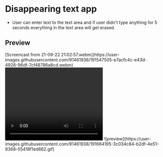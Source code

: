 # Disappearing text app

<ul>
  <li>User can enter text to the text area and if user didn't type anything for 5 seconds everything in the text area will get erased.</li>
</ul>

<h2>Preview</h2>
[Screencast from 21-09-22 21:02:57.webm](https://user-images.githubusercontent.com/91461938/191547505-e7acfc4c-e43d-4928-96df-7cf48786a8cd.webm)
<video width="320" height="240" autoplay>
  <source src="https://user-images.githubusercontent.com/91461938/191547505-e7acfc4c-e43d-4928-96df-7cf48786a8cd.webm" type="video/webm">
 </video>
![preview](https://user-images.githubusercontent.com/91461938/191664195-3c034c84-b2df-4e51-9368-05418f1ed662.gif)
